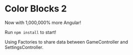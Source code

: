 # Color Blocks 2

Now with 1,000,000% more Angular!

Run `npm install` to start!

Using Factories to share data between GameController and SettingsController.
